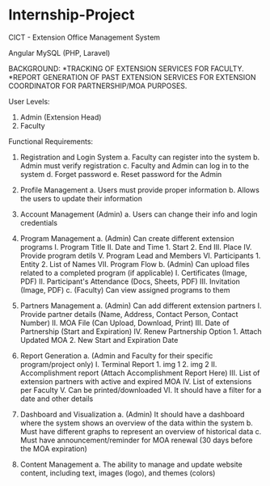 # Internship-Project
CICT - Extension Office Management System

Angular
MySQL (PHP, Laravel)

BACKGROUND:
*TRACKING OF EXTENSION SERVICES FOR FACULTY.
*REPORT GENERATION OF PAST EXTENSION SERVICES FOR EXTENSION COORDINATOR FOR PARTNERSHIP/MOA PURPOSES.

User Levels:
1. Admin (Extension Head)
2. Faculty

Functional Requirements:
1. Registration and Login System
	a. Faculty can register into the system
	b. Admin must verify registration
	c. Faculty and Admin can log in to the system
	d. Forget password
	e. Reset password for the Admin

2. Profile Management
	a. Users must provide proper information
	b. Allows the users to update their information

3. Account Management (Admin)
	a. Users can change their info and login credentials

4. Program Management
	a. (Admin) Can create different extension programs
		I. Program Title
		II. Date and Time
			1. Start
			2. End
		III. Place
		IV. Provide program detils
		V. Program Lead and Members
		VI. Participants
			1. Entity
			2. List of Names
		VII. Program Flow
	b. (Admin) Can upload files related to a completed program (if applicable)
		I. Certificates (Image, PDF)
		II. Participant's Attendance (Docs, Sheets, PDF)
		III. Invitation (Image, PDF)
	c. (Faculty) Can view assigned programs to them

5. Partners Management
	a. (Admin) Can add different extension partners
		I. Provide partner details (Name, Address, Contact Person, Contact Number)
		II. MOA File (Can Upload, Download, Print)
		III. Date of Partnership (Start and Expiration)
		IV. Renew Partnership Option
			1. Attach Updated MOA
			2. New Start and Expiration Date

6. Report Generation
	a. (Admin and Faculty for their specific program/project only)
		I. Terminal Report 
			1. img 1
			2. img 2
		II. Accomplishment report (Attach Accomplishment Report Here)
		III. List of extension partners with active and expired MOA
		IV. List of extensions per Faculty
		V. Can be printed/downloaded
		VI. It should have a filter for a date and other details

7. Dashboard and Visualization
	a. (Admin) It should have a dashboard where the system shows an overview of the data within the system
	b. Must have different graphs to represent an overview of historical data
	c. Must have announcement/reminder for MOA renewal (30 days before the MOA expiration)

8. Content Management
	a. The ability to manage and update website content, including text, images (logo), and themes (colors)